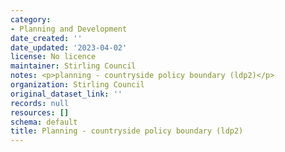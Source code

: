 ```yaml
---
category:
- Planning and Development
date_created: ''
date_updated: '2023-04-02'
license: No licence
maintainer: Stirling Council
notes: <p>planning - countryside policy boundary (ldp2)</p>
organization: Stirling Council
original_dataset_link: ''
records: null
resources: []
schema: default
title: Planning - countryside policy boundary (ldp2)
---
```

